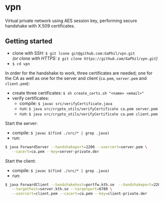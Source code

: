 # vpn

Virtual private network using AES session key, performing secure handshake with X.509 certificates.

## Getting started

* clone with SSH: `$ git lcone git@github.com:GaPhil/vpn.git`<br>*(or clone with HTTPS: `$ git clone https://github.com/GaPhil/vpn.git`)*
* `$ cd vpn`

In order for the handshake to work, three certificates are needed; one for the CA as well as one for the server and client (`ca.pem`, `server.pem` and `client.pem`):
* create three certificates: `$ sh create_certs.sh "<name> <email>"`
* verify certificates: 
  * compile: `$ javac src/verifyCertificate.java` 
  * run: `$ java src/crypto_utils/verifyCertificate ca.pem server.pem`
  * run: `$ java src/crypto_utils/verifyCertificate ca.pem client.pem`
  
Start the server:
* compile: `$ javac $(find ./src/* | grep .java)`
* run: 
```bash
$ java ForwardServer --handshakeport=2206 --usercert=server.pem \
   --cacert=ca.pem --key=server-private.der
```

Start the client:
* compile: `$ javac $(find ./src/* | grep .java)`
* run: 
```bash
$ java ForwardClient --handshakehost=portfw.kth.se  --handshakeport=2206 \
   --targethost=server.kth.se --targetport=6789 \
   --usercert=client.pem --cacert=ca.pem --key=client-private.der
```
